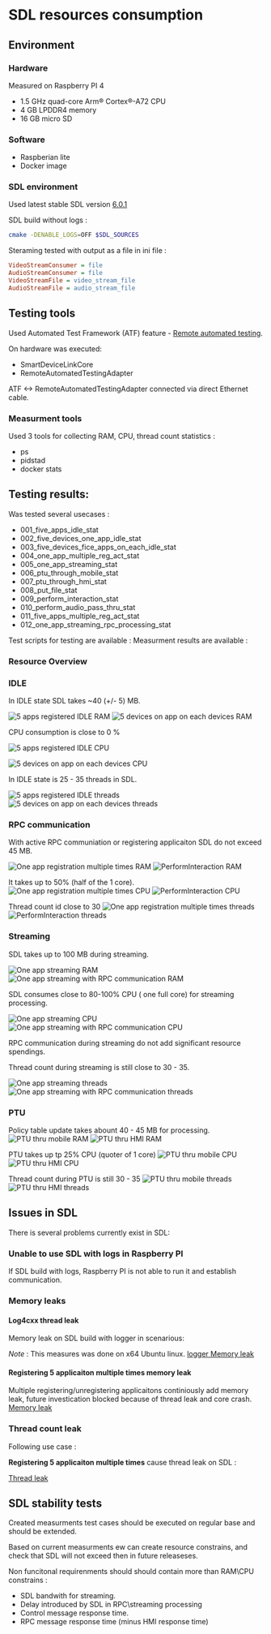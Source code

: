 # SDL resources consumption

## Environment

### Hardware

Measured on Raspberry PI 4

- 1.5 GHz quad-core Arm® Cortex®-A72 CPU
- 4 GB LPDDR4 memory
- 16 GB micro SD

### Software

- Raspberian lite
- Docker image

### SDL environment

Used latest stable SDL version [6.0.1](https://github.com/smartdevicelink/sdl_core/releases/tag/6.0.1)

SDL build without logs :

```sh
cmake -DENABLE_LOGS=OFF $SDL_SOURCES
```

Steraming tested with output as a file in ini file :

```ini
VideoStreamConsumer = file
AudioStreamConsumer = file
VideoStreamFile = video_stream_file
AudioStreamFile = audio_stream_file
```

## Testing tools

Used Automated Test Framework (ATF) feature - [Remote automated testing](https://github.com/smartdevicelink/sdl_evolution/blob/master/proposals/0206-remote_atf_testing.md).

On hardware was executed:

- SmartDeviceLinkCore
- RemoteAutomatedTestingAdapter

ATF <-> RemoteAutomatedTestingAdapter connected via direct Ethernet cable.

### Measurment tools

Used 3 tools for collecting RAM, CPU, thread count statistics :

- ps
- pidstad
- docker stats

## Testing results:

Was tested several usecases :

- 001_five_apps_idle_stat
- 002_five_devices_one_app_idle_stat
- 003_five_devices_fice_apps_on_each_idle_stat
- 004_one_app_multiple_reg_act_stat
- 005_one_app_streaming_stat
- 006_ptu_through_mobile_stat
- 007_ptu_through_hmi_stat
- 008_put_file_stat
- 009_perform_interaction_stat
- 010_perform_audio_pass_thru_stat
- 011_five_apps_multiple_reg_act_stat
- 012_one_app_streaming_rpc_processing_stat

Test scripts for testing are available :
Measurment results are available :

### Resource Overview

### IDLE

In IDLE state SDL takes ~40 (+/- 5) MB.

![5 apps registered IDLE RAM](../assets/proposals/sdl_resources/001_five_apps_idle_stat/docker_docker_MemUsage.png)
![5 devices on app on each devices RAM](../assets/proposals/sdl_resources/002_five_devices_one_app_idle_stat/docker_docker_MemUsage.png)

CPU consumption is close to 0 %

![5 apps registered IDLE CPU](../assets/proposals/sdl_resources/001_five_apps_idle_stat/docker_docker_CPUPerc.png)

![5 devices on app on each devices CPU](../assets/proposals/sdl_resources/002_five_devices_one_app_idle_stat/docker_docker_CPUPerc.png)

In IDLE state is 25 - 35 threads in SDL.

![5 apps registered IDLE threads](../assets/proposals/sdl_resources/001_five_apps_idle_stat/ps_ps_thcount.png)
![5 devices on app on each devices threads](../assets/proposals/sdl_resources/002_five_devices_one_app_idle_stat/ps_ps_thcount.png)


### RPC communication

With active RPC communiation or registering applicaiton SDL do not exceed 45 MB.

![One app registration multiple times RAM](../assets/proposals/sdl_resources/004_one_app_multiple_reg_act_stat/docker_docker_MemUsage.png)
![PerformInteraction RAM](../assets/proposals/sdl_resources/009_perform_interaction_stat/docker_docker_MemUsage.png)

It takes up to 50% (half of the 1 core).
![One app registration multiple times CPU](../assets/proposals/sdl_resources/004_one_app_multiple_reg_act_stat/docker_docker_CPUPerc.png)
![PerformInteraction CPU](../assets/proposals/sdl_resources/009_perform_interaction_stat/docker_docker_CPUPerc.png)

Thread count id close to 30
![One app registration multiple times threads](../assets/proposals/sdl_resources/004_one_app_multiple_reg_act_stat/ps_ps_thcount.png)
![PerformInteraction threads](../assets/proposals/sdl_resources/009_perform_interaction_stat/ps_ps_thcount.png)

### Streaming

SDL takes up to 100 MB during streaming.

![One app streaming RAM](../assets/proposals/sdl_resources/005_one_app_streaming_stat/docker_docker_MemUsage.png)
![One app streaming with RPC communication RAM](../assets/proposals/sdl_resources/012_one_app_streaming_rpc_processing_stat/docker_docker_MemUsage.png)

SDL consumes close to 80-100% CPU ( one full core) for streaming processing.

![One app streaming CPU](../assets/proposals/sdl_resources/005_one_app_streaming_stat/ps_ps_%cpu.png)
![One app streaming with RPC communication CPU](../assets/proposals/sdl_resources/012_one_app_streaming_rpc_processing_stat/ps_ps_%cpu.png)

RPC communication during streaming do not add significant resource spendings.

Thread count during streaming is still close to 30 - 35. 

![One app streaming threads](../assets/proposals/sdl_resources/005_one_app_streaming_stat/ps_ps_thcount.png)
![One app streaming with RPC communication threads](../assets/proposals/sdl_resources/012_one_app_streaming_rpc_processing_stat/ps_ps_thcount.png)

### PTU

Policy table update takes abount 40 - 45 MB for processing.
![PTU thru mobile RAM]()
![PTU thru HMI RAM]()

PTU takes up tp 25% CPU (quoter of 1 core)
![PTU thru mobile CPU]()
![PTU thru HMI CPU]()

Thread count during PTU is still 30 - 35
![PTU thru mobile threads]()
![PTU thru HMI threads]()

## Issues in SDL

There is several problems currently exist in SDL:

### Unable to use SDL with logs in Raspberry PI

If SDL build with logs, Raspberry PI is not able to run it and establish communication.

### Memory leaks

#### Log4cxx thread leak

Memory leak on SDL build with logger in scenarious:

_Note_ : This measures was done on x64 Ubuntu linux.
[logger Memory leak]()

#### Registering 5 applicaiton multiple times memory leak

Multiple registering/unregistering applicaitons continiously add memory leak, future  investication blocked because of thread leak and core crash. 
[Memory leak ](../assets/proposals/sdl_resources/011_five_apps_multiple_reg_act_stat/docker_docker_MemUsage.png)

### Thread count leak

Following use case :

__Registering 5 applicaiton multiple times__ cause thread leak on SDL :

[Thread leak](../assets/proposals/sdl_resources/011_five_apps_multiple_reg_act_stat/pidstat_pidstat_threads.png)

## SDL stability tests

Created measurments test cases should be executed on regular base and should be extended.

Based on current measurments ew can create resource constrains, and check that SDL will not exceed then in future releaseses.

Non funcitonal requirenments should should contain more than RAM\CPU constrains :

- SDL bandwith for streaming.
- Delay introduced by SDL in RPC\streaming processing
- Control message response time.
- RPC message response time (minus HMI response time)